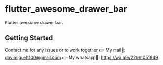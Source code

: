 # flutter_awesome_drawer_bar

 Flutter awesome drawer bar.

## Getting Started
Contact me for any issues or to work together
👉 My mail📩: davimiguel1100@gmail.com
👉 My whatsapp🤳: https://wa.me/22961051849
 



